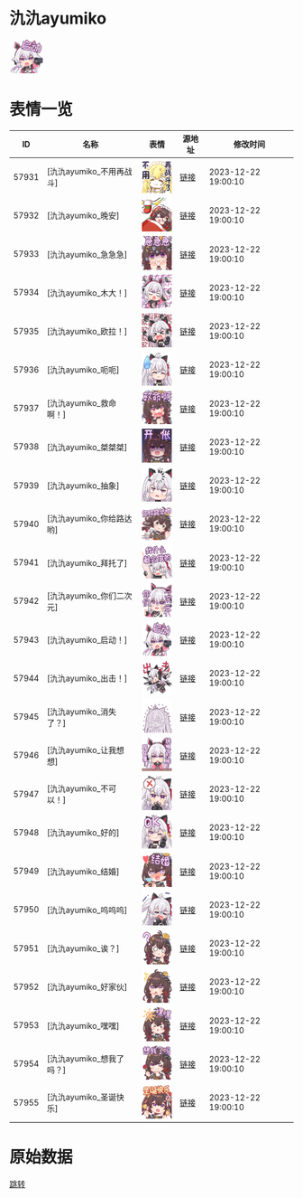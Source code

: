 # 氿氿ayumiko

<img src="./cover.png" height="60" alt="cover" />

# 表情一览

|ID|名称|表情|源地址|修改时间|
|----|----|----|----|----|
|57931|[氿氿ayumiko_不用再战斗]|<img src="./pic/057931_%5B氿氿ayumiko_不用再战斗%5D.png" height="60" alt="不用再战斗"/>|[链接](https://i0.hdslb.com/bfs/garb/bb09f3543b5c8e1804f7510ecd43a642c09699d9.png)|2023-12-22 19:00:10|
|57932|[氿氿ayumiko_晚安]|<img src="./pic/057932_%5B氿氿ayumiko_晚安%5D.png" height="60" alt="晚安"/>|[链接](https://i0.hdslb.com/bfs/garb/5a0b21f4b34bf537c318de7fd46dd17745f21e4c.png)|2023-12-22 19:00:10|
|57933|[氿氿ayumiko_急急急]|<img src="./pic/057933_%5B氿氿ayumiko_急急急%5D.png" height="60" alt="急急急"/>|[链接](https://i0.hdslb.com/bfs/garb/8f414ddd156e8503ad468eae9eaf7473c34be096.png)|2023-12-22 19:00:10|
|57934|[氿氿ayumiko_木大！]|<img src="./pic/057934_%5B氿氿ayumiko_木大！%5D.png" height="60" alt="木大！"/>|[链接](https://i0.hdslb.com/bfs/garb/e0a82a37275c4271a6cb0d93ce95fa85d18dc420.png)|2023-12-22 19:00:10|
|57935|[氿氿ayumiko_欧拉！]|<img src="./pic/057935_%5B氿氿ayumiko_欧拉！%5D.png" height="60" alt="欧拉！"/>|[链接](https://i0.hdslb.com/bfs/garb/1001ae6eb1950a75820784a10edc31d54b121066.png)|2023-12-22 19:00:10|
|57936|[氿氿ayumiko_呃呃]|<img src="./pic/057936_%5B氿氿ayumiko_呃呃%5D.png" height="60" alt="呃呃"/>|[链接](https://i0.hdslb.com/bfs/garb/1ee287c0d0e32dbe0ecf6547df8e931cd50b71fc.png)|2023-12-22 19:00:10|
|57937|[氿氿ayumiko_救命啊！]|<img src="./pic/057937_%5B氿氿ayumiko_救命啊！%5D.png" height="60" alt="救命啊！"/>|[链接](https://i0.hdslb.com/bfs/garb/96fa6e23d859a51d75e16d4194271df9a8db7b84.png)|2023-12-22 19:00:10|
|57938|[氿氿ayumiko_桀桀桀]|<img src="./pic/057938_%5B氿氿ayumiko_桀桀桀%5D.png" height="60" alt="桀桀桀"/>|[链接](https://i0.hdslb.com/bfs/garb/d11ba39607034a93fc3df7c46d4682600e62beac.png)|2023-12-22 19:00:10|
|57939|[氿氿ayumiko_抽象]|<img src="./pic/057939_%5B氿氿ayumiko_抽象%5D.png" height="60" alt="抽象"/>|[链接](https://i0.hdslb.com/bfs/garb/30bd5732bc3fe9117bf7ab5b71c2e54f316e7207.png)|2023-12-22 19:00:10|
|57940|[氿氿ayumiko_你给路达哟]|<img src="./pic/057940_%5B氿氿ayumiko_你给路达哟%5D.png" height="60" alt="你给路达哟"/>|[链接](https://i0.hdslb.com/bfs/garb/a9f9d0a30715f837aced3f80a16c0a6ec7e234b1.png)|2023-12-22 19:00:10|
|57941|[氿氿ayumiko_拜托了]|<img src="./pic/057941_%5B氿氿ayumiko_拜托了%5D.png" height="60" alt="拜托了"/>|[链接](https://i0.hdslb.com/bfs/garb/dde998c6d3dbcde3132e9692b855f7e318e6d1fc.png)|2023-12-22 19:00:10|
|57942|[氿氿ayumiko_你们二次元]|<img src="./pic/057942_%5B氿氿ayumiko_你们二次元%5D.png" height="60" alt="你们二次元"/>|[链接](https://i0.hdslb.com/bfs/garb/25ebf40ec6b349af4fdd421612d35e0cb041b3f9.png)|2023-12-22 19:00:10|
|57943|[氿氿ayumiko_启动！]|<img src="./pic/057943_%5B氿氿ayumiko_启动！%5D.png" height="60" alt="启动！"/>|[链接](https://i0.hdslb.com/bfs/garb/26bc0bdb12ff1b25263a08a07fc258aa74edbbc6.png)|2023-12-22 19:00:10|
|57944|[氿氿ayumiko_出击！]|<img src="./pic/057944_%5B氿氿ayumiko_出击！%5D.png" height="60" alt="出击！"/>|[链接](https://i0.hdslb.com/bfs/garb/c610fa04ab54406415fc3a8254587fc9a43a19a0.png)|2023-12-22 19:00:10|
|57945|[氿氿ayumiko_消失了？]|<img src="./pic/057945_%5B氿氿ayumiko_消失了？%5D.png" height="60" alt="消失了？"/>|[链接](https://i0.hdslb.com/bfs/garb/e3233ddd09caa059914181508b2411be26dc734f.png)|2023-12-22 19:00:10|
|57946|[氿氿ayumiko_让我想想]|<img src="./pic/057946_%5B氿氿ayumiko_让我想想%5D.png" height="60" alt="让我想想"/>|[链接](https://i0.hdslb.com/bfs/garb/b0b0390933b2b9eee9e05a0ebb47c27938351a52.png)|2023-12-22 19:00:10|
|57947|[氿氿ayumiko_不可以！]|<img src="./pic/057947_%5B氿氿ayumiko_不可以！%5D.png" height="60" alt="不可以！"/>|[链接](https://i0.hdslb.com/bfs/garb/245d224c749261956e508bc6bc4a5bbe84318847.png)|2023-12-22 19:00:10|
|57948|[氿氿ayumiko_好的]|<img src="./pic/057948_%5B氿氿ayumiko_好的%5D.png" height="60" alt="好的"/>|[链接](https://i0.hdslb.com/bfs/garb/f7f2f2e80f21aa0b27c832f91e301bdc6689dbd1.png)|2023-12-22 19:00:10|
|57949|[氿氿ayumiko_结婚]|<img src="./pic/057949_%5B氿氿ayumiko_结婚%5D.png" height="60" alt="结婚"/>|[链接](https://i0.hdslb.com/bfs/garb/90086d9ac90e42858721abce1bf504b8e81024fb.png)|2023-12-22 19:00:10|
|57950|[氿氿ayumiko_呜呜呜]|<img src="./pic/057950_%5B氿氿ayumiko_呜呜呜%5D.png" height="60" alt="呜呜呜"/>|[链接](https://i0.hdslb.com/bfs/garb/3221b00ca3cb00b51635e6fd16563996f1ed72bd.png)|2023-12-22 19:00:10|
|57951|[氿氿ayumiko_诶？]|<img src="./pic/057951_%5B氿氿ayumiko_诶？%5D.png" height="60" alt="诶？"/>|[链接](https://i0.hdslb.com/bfs/garb/a6059905d8af05ff0fcfe07d87bd83a1ec75e10e.png)|2023-12-22 19:00:10|
|57952|[氿氿ayumiko_好家伙]|<img src="./pic/057952_%5B氿氿ayumiko_好家伙%5D.png" height="60" alt="好家伙"/>|[链接](https://i0.hdslb.com/bfs/garb/c335bbc58756864368e341376bf07ee82693e531.png)|2023-12-22 19:00:10|
|57953|[氿氿ayumiko_嘿嘿]|<img src="./pic/057953_%5B氿氿ayumiko_嘿嘿%5D.png" height="60" alt="嘿嘿"/>|[链接](https://i0.hdslb.com/bfs/garb/34890c7d459ab42d060947c31e0f9912e2bfd92b.png)|2023-12-22 19:00:10|
|57954|[氿氿ayumiko_想我了吗？]|<img src="./pic/057954_%5B氿氿ayumiko_想我了吗？%5D.png" height="60" alt="想我了吗？"/>|[链接](https://i0.hdslb.com/bfs/garb/8110ed921092f06f30e0166a42d5a902eb1206dd.png)|2023-12-22 19:00:10|
|57955|[氿氿ayumiko_圣诞快乐]|<img src="./pic/057955_%5B氿氿ayumiko_圣诞快乐%5D.png" height="60" alt="圣诞快乐"/>|[链接](https://i0.hdslb.com/bfs/garb/78a6c7d20ca9da7abad5b38772d2b369d224f0c5.png)|2023-12-22 19:00:10|

# 原始数据

[跳转](./raw.json)

